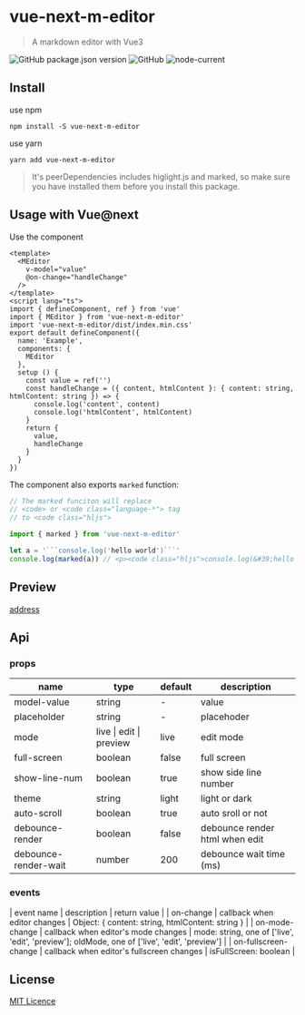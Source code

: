 # vue-next-m-editor

> A markdown editor with Vue3

![GitHub package.json version](https://img.shields.io/github/package-json/v/hellomrbigshot/vue-next-m-editor)
![GitHub](https://img.shields.io/github/license/hellomrbigshot/vue-next-m-editor)
![node-current](https://img.shields.io/node/v/vue-next-m-editor)

## Install

use npm

```
npm install -S vue-next-m-editor

```

use yarn
```
yarn add vue-next-m-editor
```

> It's peerDependencies includes higlight.js and marked, so make sure you have installed them before you install this package.


## Usage with Vue@next

Use the component

```
<template>
  <MEditor
    v-model="value"
    @on-change="handleChange"
  />
</template>
<script lang="ts">
import { defineComponent, ref } from 'vue'
import { MEditor } from 'vue-next-m-editor'
import 'vue-next-m-editor/dist/index.min.css'
export default defineComponent({
  name: 'Example',
  components: {
    MEditor
  },
  setup () {
    const value = ref('')
    const handleChange = ({ content, htmlContent }: { content: string, htmlContent: string }) => {
      console.log('content', content)
      console.log('htmlContent', htmlContent)
    }
    return {
      value,
      handleChange
    }
  }
})
```

The component also exports ```marked``` function:

```javascript
// The marked funciton will replace
// <code> or <code class="language-*"> tag
// to <code class="hljs">

import { marked } from 'vue-next-m-editor'

let a = '```console.log('hello world')```'
console.log(marked(a)) // <p><code class="hljs">console.log(&#39;hello world&#39;)</code></p>

```

## Preview

[address](https://hellomrbigshot.github.io/vue-next-m-editor)


## Api

### props

| name       | type   | default     | description     |
| ---------- | -------| ----------- | --------------- |
| model-value| string |   -         | value           |
| placeholder| string |   -         | placehoder      |
| mode       | live \| edit \| preview | live      | edit mode |
| full-screen | boolean| false       | full screen     |
| show-line-num| boolean| true        | show side line number |
| theme      | string | light       | light or dark   |
| auto-scroll | boolean| true        | auto sroll or not |
| debounce-render   | boolean | false | debounce render html when edit |
| debounce-render-wait | number | 200 | debounce wait time (ms) |

### events

| event name | description | return value |
| on-change   | callback when editor changes | Object: { content: string, htmlContent: string } | 
| on-mode-change | callback when editor's mode changes | mode: string, one of ['live', 'edit', 'preview']; oldMode, one of ['live', 'edit', 'preview'] | 
| on-fullscreen-change | callback when editor's fullscreen changes |  isFullScreen: boolean |



## License

[MIT Licence](./LICENSE)
